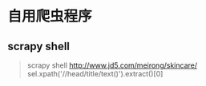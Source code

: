 # 自用爬虫程序

## scrapy shell

> scrapy shell http://www.jd5.com/meirong/skincare/
> sel.xpath('//head/title/text()').extract()[0]